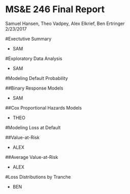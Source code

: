 # MS&E 246 Final Report
Samuel Hansen, Theo Vadpey, Alex Elkrief, Ben Ertringer  
2/23/2017  



#Exectutive Summary

- SAM

#Exploratory Data Analysis

- SAM

#Modeling Default Probability 

##Binary Response Models

- SAM

##Cox Proportional Hazards Models 

- THEO

#Modeling Loss at Default 

##Value-at-Risk

- ALEX

##Average Value-at-Risk

- ALEX

#Loss Distributions by Tranche

- BEN
